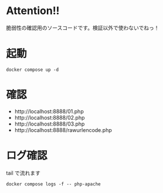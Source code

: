 # Attention!!

脆弱性の確認用のソースコードです。検証以外で使わないでねっ！

# 起動


```
docker compose up -d
```


# 確認


- http://localhost:8888/01.php
- http://localhost:8888/02.php
- http://localhost:8888/03.php
- http://localhost:8888/rawurlencode.php

# ログ確認

tail で流れます

```
docker compose logs -f -- php-apache
```
